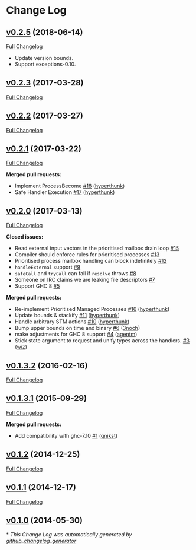 # Change Log

## [v0.2.5](https://github.com/haskell-distributed/distributed-process-client-server/tree/v0.2.3) (2018-06-14)
[Full Changelog](https://github.com/haskell-distributed/distributed-process-client-server/compare/v0.2.3...v0.2.5)

* Update version bounds.
* Support exceptions-0.10.


## [v0.2.3](https://github.com/haskell-distributed/distributed-process-client-server/tree/v0.2.3) (2017-03-28)
[Full Changelog](https://github.com/haskell-distributed/distributed-process-client-server/compare/v0.2.2...v0.2.3)

## [v0.2.2](https://github.com/haskell-distributed/distributed-process-client-server/tree/v0.2.2) (2017-03-27)
[Full Changelog](https://github.com/haskell-distributed/distributed-process-client-server/compare/v0.2.1...v0.2.2)

## [v0.2.1](https://github.com/haskell-distributed/distributed-process-client-server/tree/v0.2.1) (2017-03-22)
[Full Changelog](https://github.com/haskell-distributed/distributed-process-client-server/compare/v0.2.0...v0.2.1)

**Merged pull requests:**

- Implement ProcessBecome [\#18](https://github.com/haskell-distributed/distributed-process-client-server/pull/18) ([hyperthunk](https://github.com/hyperthunk))
- Safe Handler Execution [\#17](https://github.com/haskell-distributed/distributed-process-client-server/pull/17) ([hyperthunk](https://github.com/hyperthunk))

## [v0.2.0](https://github.com/haskell-distributed/distributed-process-client-server/tree/v0.2.0) (2017-03-13)
[Full Changelog](https://github.com/haskell-distributed/distributed-process-client-server/compare/v0.1.3.2...v0.2.0)

**Closed issues:**

- Read external input vectors in the prioritised mailbox drain loop [\#15](https://github.com/haskell-distributed/distributed-process-client-server/issues/15)
- Compiler should enforce rules for prioritised processes [\#13](https://github.com/haskell-distributed/distributed-process-client-server/issues/13)
- Prioritised process mailbox handling can block indefinitely [\#12](https://github.com/haskell-distributed/distributed-process-client-server/issues/12)
- `handleExternal` support [\#9](https://github.com/haskell-distributed/distributed-process-client-server/issues/9)
- `safeCall` and `tryCall` can fail if `resolve` throws [\#8](https://github.com/haskell-distributed/distributed-process-client-server/issues/8)
- Someone on IRC claims we are leaking file descriptors [\#7](https://github.com/haskell-distributed/distributed-process-client-server/issues/7)
- Support GHC 8 [\#5](https://github.com/haskell-distributed/distributed-process-client-server/issues/5)

**Merged pull requests:**

- Re-implement Prioritised Managed Processes [\#16](https://github.com/haskell-distributed/distributed-process-client-server/pull/16) ([hyperthunk](https://github.com/hyperthunk))
- Update bounds & stackify [\#11](https://github.com/haskell-distributed/distributed-process-client-server/pull/11) ([hyperthunk](https://github.com/hyperthunk))
- Handle arbitrary STM actions  [\#10](https://github.com/haskell-distributed/distributed-process-client-server/pull/10) ([hyperthunk](https://github.com/hyperthunk))
- Bump upper bounds on time and binary [\#6](https://github.com/haskell-distributed/distributed-process-client-server/pull/6) ([3noch](https://github.com/3noch))
- make adjustments for GHC 8 support [\#4](https://github.com/haskell-distributed/distributed-process-client-server/pull/4) ([agentm](https://github.com/agentm))
- Stick state argument to request and unify types across the handlers. [\#3](https://github.com/haskell-distributed/distributed-process-client-server/pull/3) ([wiz](https://github.com/wiz))

## [v0.1.3.2](https://github.com/haskell-distributed/distributed-process-client-server/tree/v0.1.3.2) (2016-02-16)
[Full Changelog](https://github.com/haskell-distributed/distributed-process-client-server/compare/v0.1.3.1...v0.1.3.2)

## [v0.1.3.1](https://github.com/haskell-distributed/distributed-process-client-server/tree/v0.1.3.1) (2015-09-29)
[Full Changelog](https://github.com/haskell-distributed/distributed-process-client-server/compare/v0.1.2...v0.1.3.1)

**Merged pull requests:**

- Add compatibility with ghc-7.10 [\#1](https://github.com/haskell-distributed/distributed-process-client-server/pull/1) ([qnikst](https://github.com/qnikst))

## [v0.1.2](https://github.com/haskell-distributed/distributed-process-client-server/tree/v0.1.2) (2014-12-25)
[Full Changelog](https://github.com/haskell-distributed/distributed-process-client-server/compare/v0.1.1...v0.1.2)

## [v0.1.1](https://github.com/haskell-distributed/distributed-process-client-server/tree/v0.1.1) (2014-12-17)
[Full Changelog](https://github.com/haskell-distributed/distributed-process-client-server/compare/v0.1.0...v0.1.1)

## [v0.1.0](https://github.com/haskell-distributed/distributed-process-client-server/tree/v0.1.0) (2014-05-30)


\* *This Change Log was automatically generated by [github_changelog_generator](https://github.com/skywinder/Github-Changelog-Generator)*
